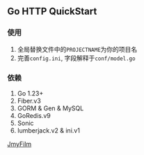 ## Go HTTP QuickStart

### 使用
1. 全局替换文件中的`PROJECTNAME`为你的项目名
2. 完善`config.ini`, 字段解释于`conf/model.go`

### 依赖
1. Go 1.23+
2. Fiber.v3
3. GORM & Gen & MySQL
4. GoRedis.v9
5. Sonic
6. lumberjack.v2 & ini.v1


[JmyFilm](https://jmyfilm.com)